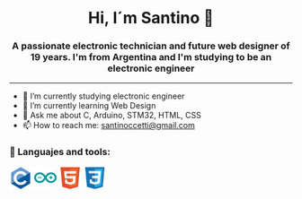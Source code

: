 <div id="header" align="center">
    <img src="https://img.freepik.com/vector-gratis/concepto-isometrico-ciudad-componentes-electronicos-coloreados-semiconductor-diversos-elementos-combinados-ciudad_1284-20197.jpg" alt="" width="300">
    <h1 align="center">Hi, I´m Santino 👋</h1>
    <h3>A passionate electronic technician and future web designer of 19 years. I'm from Argentina and I'm studying to be an electronic engineer</h3>
</div>




---
- 📖 I’m currently studying electronic engineer
- 🌱 I’m currently learning Web Design
- 💬 Ask me about C, Arduino, STM32, HTML, CSS
- 📫 How to reach me: santinoccetti@gmail.com

<div align="left">
    <h3>🔨 Languajes and tools:</h3>
    <img src="https://github.com/devicons/devicon/blob/master/icons/c/c-original.svg" alt="" width="40" height="40">
    <img src="https://github.com/devicons/devicon/blob/master/icons/arduino/arduino-original.svg" alt="" width="40" height="40">
    <img src="https://github.com/devicons/devicon/blob/master/icons/html5/html5-original.svg" alt="" width="40" height="40">
    <img src="https://github.com/devicons/devicon/blob/master/icons/css3/css3-original.svg" alt="" width="40" height="40">
    
</div>
